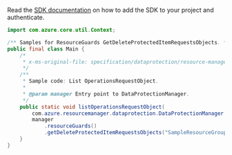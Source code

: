 Read the [SDK documentation](https://github.com/Azure/azure-sdk-for-java/blob/azure-resourcemanager-dataprotection_1.0.0-beta.1/sdk/dataprotection/azure-resourcemanager-dataprotection/README.md) on how to add the SDK to your project and authenticate.

```java
import com.azure.core.util.Context;

/** Samples for ResourceGuards GetDeleteProtectedItemRequestsObjects. */
public final class Main {
    /*
     * x-ms-original-file: specification/dataprotection/resource-manager/Microsoft.DataProtection/stable/2021-07-01/examples/ResourceGuardCRUD/ListDeleteProtectedItemRequests.json
     */
    /**
     * Sample code: List OperationsRequestObject.
     *
     * @param manager Entry point to DataProtectionManager.
     */
    public static void listOperationsRequestObject(
        com.azure.resourcemanager.dataprotection.DataProtectionManager manager) {
        manager
            .resourceGuards()
            .getDeleteProtectedItemRequestsObjects("SampleResourceGroup", "swaggerExample", Context.NONE);
    }
}
```
